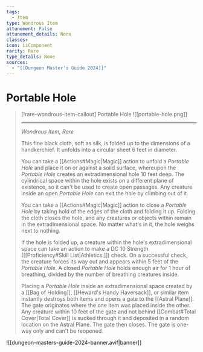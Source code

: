 ```yaml
---
tags:
  - Item
type: Wondrous Item
attunement: False
attunement_details: None
classes:
icon: LiComponent
rarity: Rare
type_details: None
sources: 
  - "[[Dungeon Master's Guide 2024]]"
---
```

# Portable Hole
>[!rare-wondrous-item-callout] Portable Hole
>![[portable-hole.png]]
>
>---
>_Wondrous Item, Rare_
>
>This fine black cloth, soft as silk, is folded up to the dimensions of a handkerchief. It unfolds into a circular sheet 6 feet in diameter.
>
>You can take a [[Actions#Magic\|Magic]] action to unfold a _Portable Hole_ and place it on or against a solid surface, whereupon the _Portable Hole_ creates an extradimensional hole 10 feet deep. The cylindrical space within the hole exists on a different plane of existence, so it can't be used to create open passages. Any creature inside an open _Portable Hole_ can exit the hole by climbing out of it.
>
>You can take a [[Actions#Magic\|Magic]] action to close a _Portable Hole_ by taking hold of the edges of the cloth and folding it up. Folding the cloth closes the hole, and any creatures or objects within remain in the extradimensional space. No matter what's in it, the hole weighs next to nothing.
>
>If the hole is folded up, a creature within the hole's extradimensional space can take an action to make a DC 10 Strength ([[Proficiency#Skill List\|Athletics ]]) check. On a successful check, the creature forces its way out and appears within 5 feet of the _Portable Hole_. A closed _Portable Hole_ holds enough air for 1 hour of breathing, divided by the number of breathing creatures inside.
>
>Placing a _Portable Hole_ inside an extradimensional space created by a [[Bag of Holding]], [[Heward's Handy Haversack]], or similar item instantly destroys both items and opens a gate to the [[Astral Plane]]. The gate originates where the one item was placed inside the other. Any creature within 10 feet of the gate and not behind [[Combat#Total Cover\|Total Cover]] is sucked through it and deposited in a random location on the Astral Plane. The gate then closes. The gate is one-way only and can't be reopened.
>


![[dungeon-masters-guide-2024-banner.avif|banner]]